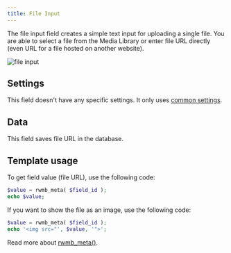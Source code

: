 ```yaml
---
title: File Input
---
```


The file input field creates a simple text input for uploading a single file. You are able to select a file from the Media Library or enter file URL directly (even URL for a file hosted on another website).

![file input](https://i.imgur.com/cPVTMNy.png)

## Settings

This field doesn't have any specific settings. It only uses [common settings](/field-settings/).

## Data

This field saves file URL in the database.

## Template usage

To get field value (file URL), use the following code:

```php
$value = rwmb_meta( $field_id );
echo $value;
```

If you want to show the file as an image, use the following code:

```php
$value = rwmb_meta( $field_id );
echo '<img src="', $value, '">';
```

Read more about [rwmb_meta()](/functions/rwmb-meta/).
